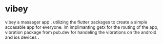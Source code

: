 # vibey
vibey a massager app , utilizing the flutter packages to create a simple accasable app for everyone. Im implimanting getx for the routing of the app, vibration package from pub.dev for handeling the vibrations on the android and ios devices . 



